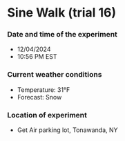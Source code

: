 # Sine Walk (trial 16)

### Date and time of the experiment
- 12/04/2024
- 10:56 PM EST

### Current weather conditions
- Temperature: 31°F
- Forecast: Snow

### Location of experiment
- Get Air parking lot, Tonawanda, NY